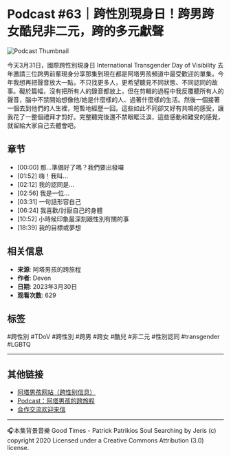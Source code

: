 # Podcast #63｜跨性別現身日！跨男跨女酷兒非二元，跨的多元獻聲

![Podcast Thumbnail](https://yt3.ggpht.com/PBlIjhYUyTFLzzrFN50PliWZT108GQKThEOwtIx1FZTfNuqLHQ3t0hV-zn7gEnWJznmjVV2Xdw=s48-c-k-c0x00ffffff-no-rj)

今天3月31日，國際跨性別現身日 International Transgender Day of Visibility 去年邀請三位跨男前輩現身分享那集到現在都是阿塔男孩頻道中最受歡迎的單集。今年我想再把聲音放大一點，不只找更多人，更希望聽見不同狀態、不同認同的故事。礙於篇幅，沒有把所有人的錄音都放上，但在剪輯的過程中我反覆聽所有人的聲音，腦中不禁開始想像他/她是什麼樣的人、過著什麼樣的生活。然後一個接著一個去到他們的人生裡，短暫地經歷一回。這些如此不同卻又好有共鳴的感受，讓我花了一整個禮拜才剪好。完整聽完後還不禁眼眶泛淚，這些感動和難受的感覺，就留給大家自己去體會吧。

## 章节

- [00:00] 那...準備好了嗎？我們要出發囉
- [01:52] 嗨！我叫...
- [02:12] 我的認同是...
- [02:56] 我是一位...
- [03:31] 一句話形容自己
- [06:24] 我喜歡/討厭自己的身體
- [10:52] 小時候印象最深刻跟性別有關的事
- [18:39] 我的目標或夢想

## 相关信息

- **来源**: 阿塔男孩的跨旅程
- **作者**: Deven
- **日期**: 2023年3月30日
- **观看次数**: 629

## 标签

#跨性別 #TDoV #跨性別 #跨男 #跨女 #酷兒 #非二元 #性別認同 #transgender #LGBTQ 

---

## 其他链接

- [阿塔男孩网站（跨性别信息）](https://trans-attaboy.com/)
- [Podcast：阿塔男孩的跨旅程](https://open.firstory.me/user/attaboy/platforms)
- [合作交流欢迎来信](mailto:deventeng@gmail.com) 

---

🎧本集背景音樂 Good Times - Patrick Patrikios Soul Searching by Jeris (c) copyright 2020 Licensed under a Creative Commons Attribution (3.0) license.